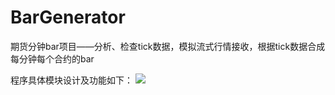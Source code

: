 # BarGenerator
期货分钟bar项目——分析、检查tick数据，模拟流式行情接收，根据tick数据合成每分钟每个合约的bar

程序具体模块设计及功能如下：
![](../程序模块设计.png)
